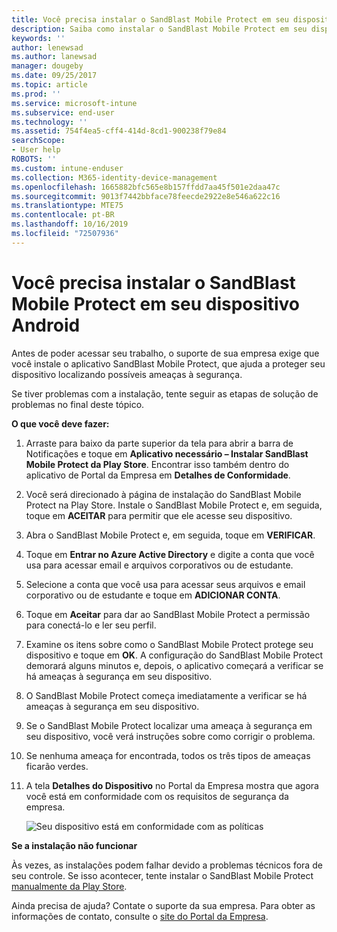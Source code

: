 ```yaml
---
title: Você precisa instalar o SandBlast Mobile Protect em seu dispositivo Android | Microsoft Docs
description: Saiba como instalar o SandBlast Mobile Protect em seu dispositivo Android.
keywords: ''
author: lenewsad
ms.author: lanewsad
manager: dougeby
ms.date: 09/25/2017
ms.topic: article
ms.prod: ''
ms.service: microsoft-intune
ms.subservice: end-user
ms.technology: ''
ms.assetid: 754f4ea5-cff4-414d-8cd1-900238f79e84
searchScope:
- User help
ROBOTS: ''
ms.custom: intune-enduser
ms.collection: M365-identity-device-management
ms.openlocfilehash: 1665882bfc565e8b157ffdd7aa45f501e2daa47c
ms.sourcegitcommit: 9013f7442bbface78feecde2922e8e546a622c16
ms.translationtype: MTE75
ms.contentlocale: pt-BR
ms.lasthandoff: 10/16/2019
ms.locfileid: "72507936"
---
```

# <a name="you-need-to-install-sandblast-mobile-protect-on-your-android-device"></a>Você precisa instalar o SandBlast Mobile Protect em seu dispositivo Android

Antes de poder acessar seu trabalho, o suporte de sua empresa exige que você instale o aplicativo SandBlast Mobile Protect, que ajuda a proteger seu dispositivo localizando possíveis ameaças à segurança.

Se tiver problemas com a instalação, tente seguir as etapas de solução de problemas no final deste tópico.

**O que você deve fazer:**

1. Arraste para baixo da parte superior da tela para abrir a barra de Notificações e toque em **Aplicativo necessário – Instalar SandBlast Mobile Protect da Play Store**. Encontrar isso também dentro do aplicativo de Portal da Empresa em __Detalhes de Conformidade__.

2. Você será direcionado à página de instalação do SandBlast Mobile Protect na Play Store. Instale o SandBlast Mobile Protect e, em seguida, toque em **ACEITAR** para permitir que ele acesse seu dispositivo.

3. Abra o SandBlast Mobile Protect e, em seguida, toque em **VERIFICAR**.

4. Toque em **Entrar no Azure Active Directory** e digite a conta que você usa para acessar email e arquivos corporativos ou de estudante.

5. Selecione a conta que você usa para acessar seus arquivos e email corporativo ou de estudante e toque em **ADICIONAR CONTA**.

6. Toque em **Aceitar** para dar ao SandBlast Mobile Protect a permissão para conectá-lo e ler seu perfil.

7. Examine os itens sobre como o SandBlast Mobile Protect protege seu dispositivo e toque em **OK**. A configuração do SandBlast Mobile Protect demorará alguns minutos e, depois, o aplicativo começará a verificar se há ameaças à segurança em seu dispositivo.

8. O SandBlast Mobile Protect começa imediatamente a verificar se há ameaças à segurança em seu dispositivo.

9. Se o SandBlast Mobile Protect localizar uma ameaça à segurança em seu dispositivo, você verá instruções sobre como corrigir o problema.

10. Se nenhuma ameaça for encontrada, todos os três tipos de ameaças ficarão verdes.

11. A tela **Detalhes do Dispositivo** no Portal da Empresa mostra que agora você está em conformidade com os requisitos de segurança da empresa.

    ![Seu dispositivo está em conformidade com as políticas](./media/mtd-device-now-compliant-android.png)

**Se a instalação não funcionar**

Às vezes, as instalações podem falhar devido a problemas técnicos fora de seu controle. Se isso acontecer, tente instalar o SandBlast Mobile Protect [manualmente da Play Store](https://play.google.com/store/apps/details?id=com.lacoon.security.fox).

Ainda precisa de ajuda? Contate o suporte da sua empresa. Para obter as informações de contato, consulte o [site do Portal da Empresa](https://go.microsoft.com/fwlink/?linkid=2010980).
